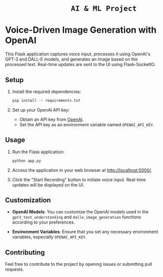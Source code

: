 # ```                AI & ML Project                ```

# Voice-Driven Image Generation with OpenAI

This Flask application captures voice input, processes it using OpenAI's GPT-3 and DALL-E models, and generates an image based on the processed text. Real-time updates are sent to the UI using Flask-SocketIO.

## Setup

1. Install the required dependencies:

   ```bash
   pip install -r requirements.txt
   ```

2. Set up your OpenAI API key:

   - Obtain an API key from [OpenAI](https://beta.openai.com/signup/).
   - Set the API key as an environment variable named `OPENAI_API_KEY`.

## Usage

1. Run the Flask application:

   ```bash
   python app.py
   ```

2. Access the application in your web browser at [http://localhost:5000/](http://localhost:5000/).

3. Click the "Start Recording" button to initiate voice input. Real-time updates will be displayed on the UI.

## Customization

- **OpenAI Models**: You can customize the OpenAI models used in the `gpt3_text_understanding` and `dalle_image_generation` functions according to your preferences.

- **Environment Variables**: Ensure that you set any necessary environment variables, especially `OPENAI_API_KEY`.

## Contributing

Feel free to contribute to the project by opening issues or submitting pull requests.

